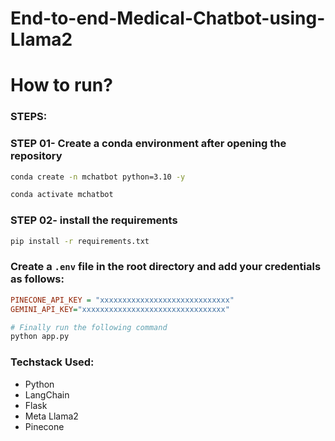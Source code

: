 # End-to-end-Medical-Chatbot-using-Llama2

# How to run?
### STEPS:

### STEP 01- Create a conda environment after opening the repository

```bash
conda create -n mchatbot python=3.10 -y
```

```bash
conda activate mchatbot
```

### STEP 02- install the requirements
```bash
pip install -r requirements.txt
```


### Create a `.env` file in the root directory and add your credentials as follows:

```ini
PINECONE_API_KEY = "xxxxxxxxxxxxxxxxxxxxxxxxxxxxx"
GEMINI_API_KEY="xxxxxxxxxxxxxxxxxxxxxxxxxxxxxxxx"
```

```bash
# Finally run the following command
python app.py
```




### Techstack Used:

- Python
- LangChain
- Flask
- Meta Llama2
- Pinecone


